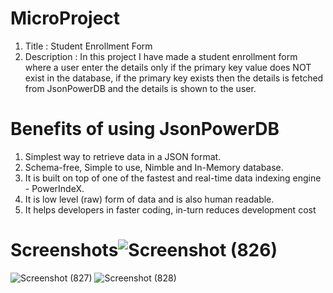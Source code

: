 # MicroProject
1) Title : Student Enrollment Form
2) Description : In this project I have made a student enrollment form where a user enter the details only if the primary key value does NOT exist in the database,    if the primary key exists then the details is fetched from JsonPowerDB and the details is shown to the user.
# Benefits of using JsonPowerDB
1) Simplest way to retrieve data in a JSON format.
2) Schema-free, Simple to use, Nimble and In-Memory database.
3) It is built on top of one of the fastest and real-time data indexing engine - PowerIndeX.
4) It is low level (raw) form of data and is also human readable.
5) It helps developers in faster coding, in-turn reduces development cost
# Screenshots![Screenshot (826)](https://github.com/AasthaSingh07/MicroProject/assets/98010005/f394771f-2c8b-4fd1-b65c-5d2b3d43e88d)
![Screenshot (827)](https://github.com/AasthaSingh07/MicroProject/assets/98010005/31a9227a-1c38-432a-b549-eeca2efbc5be)
![Screenshot (828)](https://github.com/AasthaSingh07/MicroProject/assets/98010005/0f9e0f2e-2350-4c11-bc40-0166bd104301)


